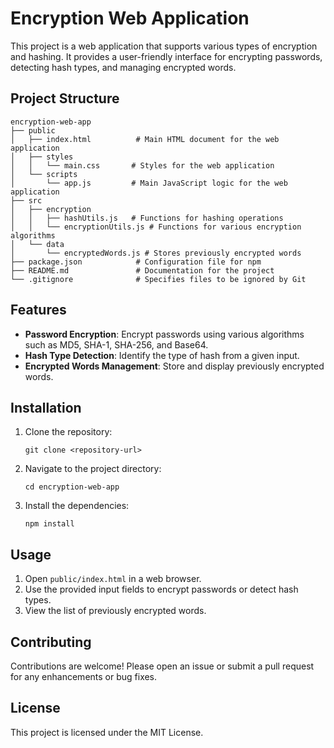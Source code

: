 # Encryption Web Application

This project is a web application that supports various types of encryption and hashing. It provides a user-friendly interface for encrypting passwords, detecting hash types, and managing encrypted words.

## Project Structure

```
encryption-web-app
├── public
│   ├── index.html          # Main HTML document for the web application
│   ├── styles
│   │   └── main.css       # Styles for the web application
│   └── scripts
│       └── app.js         # Main JavaScript logic for the web application
├── src
│   ├── encryption
│   │   ├── hashUtils.js   # Functions for hashing operations
│   │   └── encryptionUtils.js # Functions for various encryption algorithms
│   └── data
│       └── encryptedWords.js # Stores previously encrypted words
├── package.json            # Configuration file for npm
├── README.md               # Documentation for the project
└── .gitignore              # Specifies files to be ignored by Git
```

## Features

- **Password Encryption**: Encrypt passwords using various algorithms such as MD5, SHA-1, SHA-256, and Base64.
- **Hash Type Detection**: Identify the type of hash from a given input.
- **Encrypted Words Management**: Store and display previously encrypted words.

## Installation

1. Clone the repository:
   ```
   git clone <repository-url>
   ```
2. Navigate to the project directory:
   ```
   cd encryption-web-app
   ```
3. Install the dependencies:
   ```
   npm install
   ```

## Usage

1. Open `public/index.html` in a web browser.
2. Use the provided input fields to encrypt passwords or detect hash types.
3. View the list of previously encrypted words.

## Contributing

Contributions are welcome! Please open an issue or submit a pull request for any enhancements or bug fixes.

## License

This project is licensed under the MIT License.